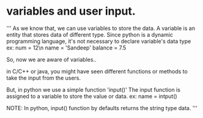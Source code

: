 # variables and user input.
''' 
As we know that, we can use variables to store the data.
A variable is an entity that stores data of different type.
Since python is a dynamic programming language, it's not necessary to declare variable's data type
ex:
    num = 12\n
    name = 'Sandeep'
    balance = 7.5

So, now we are aware of variables..

in C/C++ or java, you might have seen different functions or methods to take the input from the users.

But, in python we use a simple function 'input()'
The input function is assigned to a variable to store the value or data.
ex:
    name = intput()

 NOTE: In python, input() function by defaults returns the string type data.
'''
